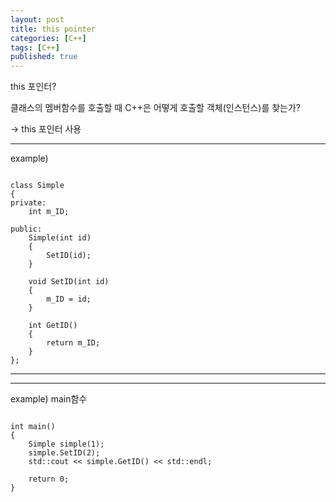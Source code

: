 ```yaml
---
layout: post
title: this pointer
categories: [C++]
tags: [C++]
published: true	
---	
```


this 포인터?

클래스의 멤버함수를 호출할 때 C++은 어떻게 호출할 객체(인스턴스)를 찾는가?

-> this 포인터 사용

---
example)

```code

class Simple
{
private:
    int m_ID;

public:
    Simple(int id)
    {
        SetID(id);
    }

    void SetID(int id)
    {
        m_ID = id;
    }

    int GetID()
    {
        return m_ID;
    }
};
```
---

---
example) main함수

```code

int main()
{
    Simple simple(1);
    simple.SetID(2);
    std::cout << simple.GetID() << std::endl;

    return 0;
}
```
